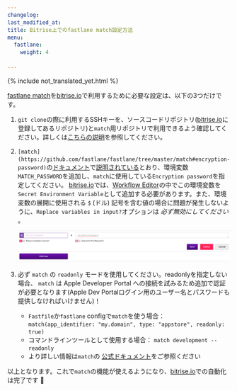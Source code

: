```yaml
---
changelog: 
last_modified_at: 
title: Bitrise上でのfastlane match設定方法
menu:
  fastlane:
    weight: 4

---
```

{% include not_translated_yet.html %}

[fastlane match](https://github.com/fastlane/fastlane/tree/master/match)を[bitrise.io](https://www.bitrise.io/)で利用するために必要な設定は、以下の3つだけです。

1. `git clone`の際に利用するSSHキーを、ソースコードリポジトリ([bitrise.io](https://www.bitrise.io/)に登録してあるリポジトリ)と`match`用リポジトリで利用できるよう確認してください。詳しくは[こちらの説明](/faq/adding-projects-with-submodules/)を参照してください。
2. `[match](https://github.com/fastlane/fastlane/tree/master/match#encryption-password)`の[ドキュメント](https://github.com/fastlane/fastlane/tree/master/match#encryption-password)で[説明されている](https://github.com/fastlane/fastlane/tree/master/match#encryption-password)とおり、環境変数`MATCH_PASSWORD`を追加し、`match`に使用している`Encryption password`を指定してください。
   [bitrise.io](https://www.bitrise.io/)では、[Workflow Editor](http://devcenter.bitrise.io/docs/add-your-first-step-to-your-apps-workflow)の中でこの環境変数を`Secret Environment Variable`として追加する必要があります。また、環境変数の展開に使用される `$` (ドル) 記号を含む値の場合に問題が発生しないように、`Replace variables in input?`オプションは _必ず無効にしてください_ 。

   ![{{ page.title }}](/img/matchpassword.png)
3. 必ず `match` の `readonly` モードを使用してください。readonlyを指定しない場合、 `match` は Apple Developer Portal への接続を試みるため追加で認証が必要となります(Apple Dev Portalログイン用のユーザー名とパスワードも提供しなければいけません)！
   * `Fastfile`か`fastlane` configで`match`を使う場合： `match(app_identifier: "my.domain", type: "appstore", readonly: true)`
   * コマンドラインツールとして使用する場合： `match development --readonly`
   * より詳しい情報は`match`の [公式ドキュメント](https://docs.fastlane.tools/actions/match/)をご参照ください

以上となります。これで`match`の機能が使えるようになり、[bitrise.io](https://www.bitrise.io/)での自動化は完了です 🚀

